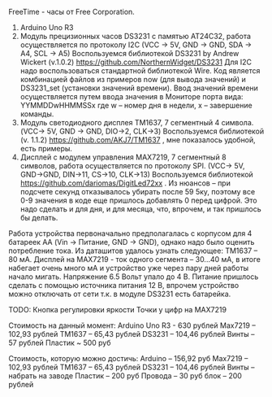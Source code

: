 FreeTime - часы от Free Corporation.
1.	Arduino Uno R3
2.	Модуль прецизионных часов DS3231 с памятью AT24C32, работа осуществляется по протоколу I2C
(VCC -> 5V, GND -> GND, SDA -> A4, SCL -> A5)
Воспользуемся библиотекой DS3231 by Andrew Wickert (v.1.0.2) https://github.com/NorthernWidget/DS3231
Для I2C надо воспользоваться стандартной библиотекой Wire.
Код является комбинацией файлов из примеров now (для вывода значений) и DS3231_set (установки значений времени).
Ввод значений времени осуществляется путем ввода значения в Мониторе порта вида:
YYMMDDwHHMMSSx
где w – номер дня в недели, x – завершение команды.
3.	Модуль светодиодного дисплея TM1637, 7 сегментный 4 символа.
(VCC-> 5V, GND -> GND, DIO->2, CLK->3)
Воспользуемся библиотекой (v. 1.1.2) https://github.com/AKJ7/TM1637 , мне показалось удобной, есть примеры.
4.	Дисплей с модулем управления MAX7219, 7 сегментный 8 символов, работа осуществляется по протоколу SPI.
(VCC-> 5V, GND->GND, DIN->11, CS->10, CLK->13)
Воспользуемся библиотекой https://github.com/dariomas/DigitLed72xx . Из нюансов – при подсчете секунд отказывалось убирать после 59 5ку, поэтому все 0-9 значения в коде еще пришлось добавлять 0 перед цифрой. Это надо сделать и для дня, и для месяца, что, впрочем, и так пришлось бы делать.

Работа устройства первоначально предполагалась с корпусом для 4 батареек АА (Vin -> Питание, GND -> GND), однако надо было оценить потребление тока.
Из даташитов удалось узнать следующее:
TM1637 – 80 мА.
Дисплей на MAX7219 - ток одного сегмента – 30...40 мА, в итоге набегает очень много мА и устройство уже через пару дней работы начало мигать. Напряжение 6.5 Вольт упало до 4 В. Питание пришлось сделать с помощью источника питания 12 В, впрочем устройство можно отключать от сети т.к. в модуле DS3231 есть батарейка.

TODO: 
Кнопка регулировки яркости
Точки у цифр на MAX7219

Стоимость на данный момент:
Arduino Uno R3 - 630 рублей
Max7219 – 102,93 рублей
TM1637 – 65,43 рублей
DS3231 – 104,46 рублей
Винты – 57 рублей
Пластик ~ 500 руб

Стоимость, которую можно достичь:
Arduino – 156,92 руб
Max7219 – 102,93 рублей
TM1637 – 65,43 рублей
DS3231 – 104,46 рублей
Винты – набрать на заводе
Пластик – 200 руб
Провода – 30 руб
блок – 200 рублей


